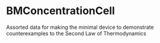 # BMConcentrationCell
Assorted data for making the minimal device to demonstrate counterexamples to the Second Law of Thermodynamics
